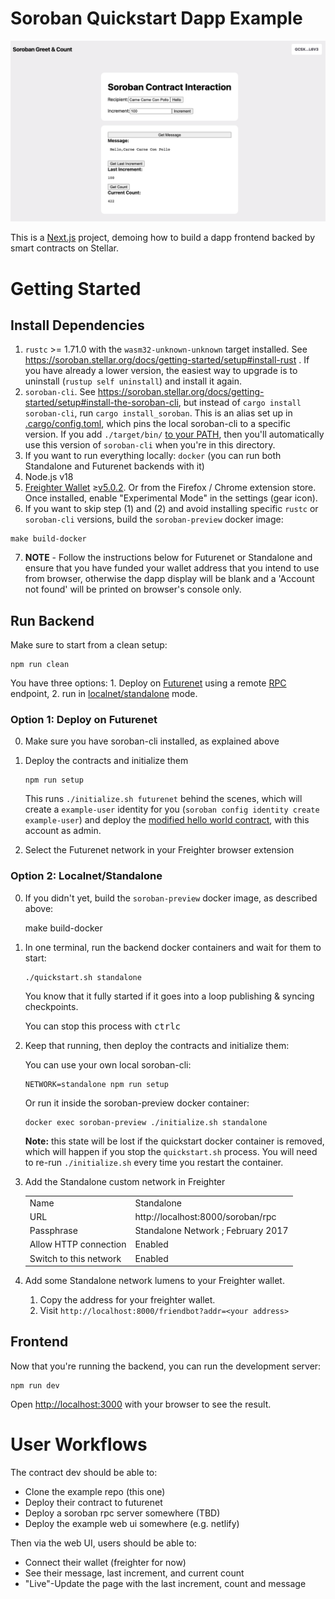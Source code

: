 # Soroban Quickstart Dapp Example

![Screenshot of the Example Dapp](screenshot.png)

This is a [Next.js](https://nextjs.org/) project, demoing how to build a dapp frontend
backed by smart contracts on Stellar.

# Getting Started

## Install Dependencies

1. `rustc` >= 1.71.0 with the `wasm32-unknown-unknown` target installed. See https://soroban.stellar.org/docs/getting-started/setup#install-rust . If you have already a lower version, the easiest way to upgrade is to uninstall (`rustup self uninstall`) and install it again.
2. `soroban-cli`. See https://soroban.stellar.org/docs/getting-started/setup#install-the-soroban-cli, but instead of `cargo install soroban-cli`, run `cargo install_soroban`. This is an alias set up in [.cargo/config.toml](./.cargo/config.toml), which pins the local soroban-cli to a specific version. If you add `./target/bin/` [to your PATH](https://linuxize.com/post/how-to-add-directory-to-path-in-linux/), then you'll automatically use this version of `soroban-cli` when you're in this directory.
3. If you want to run everything locally: `docker` (you can run both Standalone and Futurenet backends with it)
4. Node.js v18
5. [Freighter Wallet](https://www.freighter.app/) ≥[v5.0.2](https://github.com/stellar/freighter/releases/tag/2.9.1). Or from the Firefox / Chrome extension store. Once installed, enable "Experimental Mode" in the settings (gear icon).
6. If you want to skip step (1) and (2) and avoid installing specific `rustc` or `soroban-cli` versions, build the `soroban-preview` docker image:

```
make build-docker
```

7. **NOTE** - Follow the instructions below for Futurenet or Standalone and ensure that you have funded your wallet address that you intend to use from browser, otherwise the dapp display will be blank and a 'Account not found' will be printed on browser's console only.

## Run Backend

Make sure to start from a clean setup:

```
npm run clean
```

You have three options: 1. Deploy on [Futurenet](https://soroban.stellar.org/docs/getting-started/deploy-to-futurenet) using a remote [RPC](https://soroban.stellar.org/docs/getting-started/run-rpc) endpoint, 2. run in [localnet/standalone](https://soroban.stellar.org/docs/getting-started/deploy-to-a-local-network) mode.

### Option 1: Deploy on Futurenet

0.  Make sure you have soroban-cli installed, as explained above

1.  Deploy the contracts and initialize them

        npm run setup

    This runs `./initialize.sh futurenet` behind the scenes, which will create a `example-user` identity for you (`soroban config identity create example-user`) and deploy the [modified hello world contract](./contracts/hello-world), with this account as admin.

2.  Select the Futurenet network in your Freighter browser extension

### Option 2: Localnet/Standalone

0.  If you didn't yet, build the `soroban-preview` docker image, as described above:

    make build-docker

1.  In one terminal, run the backend docker containers and wait for them to start:

        ./quickstart.sh standalone

    You know that it fully started if it goes into a loop publishing & syncing checkpoints.

    You can stop this process with <kbd>ctrl</kbd><kbd>c</kbd>

2.  Keep that running, then deploy the contracts and initialize them:

    You can use your own local soroban-cli:

        NETWORK=standalone npm run setup

    Or run it inside the soroban-preview docker container:

        docker exec soroban-preview ./initialize.sh standalone

    **Note:** this state will be lost if the quickstart docker container is removed, which will happen if you stop the `quickstart.sh` process. You will need to re-run `./initialize.sh` every time you restart the container.

3.  Add the Standalone custom network in Freighter

    |                        |                                    |
    | ---------------------- | ---------------------------------- |
    | Name                   | Standalone                         |
    | URL                    | http://localhost:8000/soroban/rpc  |
    | Passphrase             | Standalone Network ; February 2017 |
    | Allow HTTP connection  | Enabled                            |
    | Switch to this network | Enabled                            |

4.  Add some Standalone network lumens to your Freighter wallet.

    1. Copy the address for your freighter wallet.
    2. Visit `http://localhost:8000/friendbot?addr=<your address>`

## Frontend

Now that you're running the backend, you can run the development server:

    npm run dev

Open [http://localhost:3000](http://localhost:3000) with your browser to see the result.

# User Workflows

The contract dev should be able to:

- Clone the example repo (this one)
- Deploy their contract to futurenet
- Deploy a soroban rpc server somewhere (TBD)
- Deploy the example web ui somewhere (e.g. netlify)

Then via the web UI, users should be able to:

- Connect their wallet (freighter for now)
- See their message, last increment, and current count
- "Live"-Update the page with the last increment, count and message
